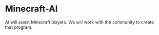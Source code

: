 # Minecraft-AI
AI will assist Minecraft players. We will work with the community to create that program.
